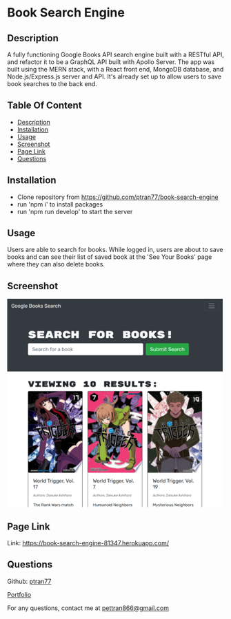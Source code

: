 # Book Search Engine

## Description

A fully functioning Google Books API search engine built with a RESTful API, and refactor it to be a GraphQL API built with Apollo Server. The app was built using the MERN stack, with a React front end, MongoDB database, and Node.js/Express.js server and API. It's already set up to allow users to save book searches to the back end.

## Table Of Content

- [Description](#description)
- [Installation](#installation)
- [Usage](#usage)
- [Screenshot](#screenshot)
- [Page Link](#page-link)
- [Questions](#questions)

## Installation

- Clone repository from https://github.com/ptran77/book-search-engine
- run 'npm i' to install packages
- run 'npm run develop' to start the server

## Usage

Users are able to search for books. While logged in, users are about to save books and can see their list of saved book at the 'See Your Books' page where they can also delete books.

## Screenshot

<img src='./book-search-engine-screenshot.png' width=500 />

## Page Link

Link: https://book-search-engine-81347.herokuapp.com/

## Questions

Github: [ptran77](https://github.com/ptran77)

[Portfolio](https://ptran77.github.io/professional-portfolio/)

For any questions, contact me at pettran866@gmail.com

